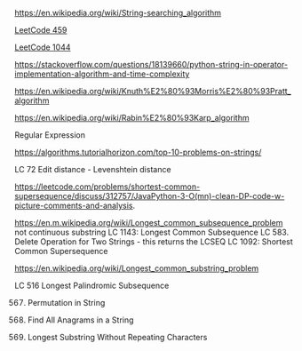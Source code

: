 https://en.wikipedia.org/wiki/String-searching_algorithm

[LeetCode 459](https://leetcode.com/problems/repeated-substring-pattern/)


[LeetCode 1044](https://leetcode.com/problems/longest-duplicate-substring/)



https://stackoverflow.com/questions/18139660/python-string-in-operator-implementation-algorithm-and-time-complexity

https://en.wikipedia.org/wiki/Knuth%E2%80%93Morris%E2%80%93Pratt_algorithm

https://en.wikipedia.org/wiki/Rabin%E2%80%93Karp_algorithm

Regular Expression

https://algorithms.tutorialhorizon.com/top-10-problems-on-strings/

LC 72 Edit distance - Levenshtein distance 

https://leetcode.com/problems/shortest-common-supersequence/discuss/312757/JavaPython-3-O(mn)-clean-DP-code-w-picture-comments-and-analysis.

https://en.m.wikipedia.org/wiki/Longest_common_subsequence_problem
not continuous substring
LC 1143: Longest Common Subsequence
LC 583. Delete Operation for Two Strings - this returns the LCSEQ
LC 1092: Shortest Common Supersequence 


https://en.wikipedia.org/wiki/Longest_common_substring_problem

LC 516 Longest Palindromic Subsequence

567. Permutation in String
438. Find All Anagrams in a String


3. Longest Substring Without Repeating Characters
